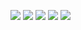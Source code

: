<img src="https://img.shields.io/badge/java-007396?style=flat&logo=java&logoColor=white">&nbsp;<img src="https://img.shields.io/badge/spring-6DB33F?style=flat&logo=spring&logoColor=white">&nbsp;<img src="https://img.shields.io/badge/html5-E34F26?style=flat&logo=html5&logoColor=white">&nbsp;<img src="https://img.shields.io/badge/css-1572B6?style=flat&logo=css3&logoColor=white">&nbsp;<img src="https://img.shields.io/badge/jquery-0769AD?style=flat&logo=jquery&logoColor=white">

<!--
**parkjonheon/parkjonheon** is a ✨ _special_ ✨ repository because its `README.md` (this file) appears on your GitHub profile.

Here are some ideas to get you started:

- 🔭 I’m currently working on ...
- 🌱 I’m currently learning ...
- 👯 I’m looking to collaborate on ...
- 🤔 I’m looking for help with ...
- 💬 Ask me about ...
- 📫 How to reach me: ...
- 😄 Pronouns: ...
- ⚡ Fun fact: ...
-->
